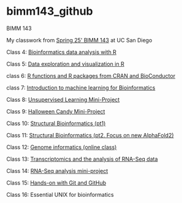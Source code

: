 # bimm143_github
BIMM 143 

My classwork from [Spring 25' BIMM 143](https://bioboot.github.io/bimm143_S25/schedule/) at UC San Diego 

Class 4: [Bioinformatics data analysis with R]() 

Class 5: [Data exploration and visualization in R](https://github.com/kennyc10/bimm143_github/blob/main/BIMM%20class%2005.md)

class 6: [R functions and R packages from CRAN and BioConductor]()

class 7: [Introduction to machine learning for Bioinformatics]()

Class 8: [Unsupervised Learning Mini-Project]()

Class 9: [Halloween Candy Mini-Project]()

Class 10: [Structural Bioinformatics (pt1)]()

Class 11: [Structural Bioinformatics (pt2. Focus on new AlphaFold2)]()

Class 12: [Genome informatics (online class)]()

Class 13: [Transcriptomics and the analysis of RNA-Seq data]()

Class 14: [RNA-Seq analysis mini-project]()

Class 15: [Hands-on with Git and GitHub]()

Class 16:  Essential UNIX for bioinformatics




